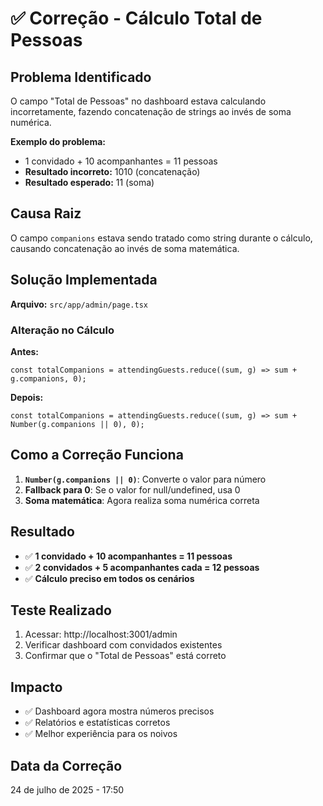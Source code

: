# ✅ Correção - Cálculo Total de Pessoas

## Problema Identificado
O campo "Total de Pessoas" no dashboard estava calculando incorretamente, fazendo concatenação de strings ao invés de soma numérica.

**Exemplo do problema:**
- 1 convidado + 10 acompanhantes = 11 pessoas
- **Resultado incorreto:** 1010 (concatenação)
- **Resultado esperado:** 11 (soma)

## Causa Raiz
O campo `companions` estava sendo tratado como string durante o cálculo, causando concatenação ao invés de soma matemática.

## Solução Implementada
**Arquivo:** `src/app/admin/page.tsx`

### Alteração no Cálculo
**Antes:**
```tsx
const totalCompanions = attendingGuests.reduce((sum, g) => sum + g.companions, 0);
```

**Depois:**
```tsx
const totalCompanions = attendingGuests.reduce((sum, g) => sum + Number(g.companions || 0), 0);
```

## Como a Correção Funciona
1. **`Number(g.companions || 0)`**: Converte o valor para número
2. **Fallback para 0**: Se o valor for null/undefined, usa 0
3. **Soma matemática**: Agora realiza soma numérica correta

## Resultado
- ✅ **1 convidado + 10 acompanhantes = 11 pessoas**
- ✅ **2 convidados + 5 acompanhantes cada = 12 pessoas**
- ✅ **Cálculo preciso em todos os cenários**

## Teste Realizado
1. Acessar: http://localhost:3001/admin
2. Verificar dashboard com convidados existentes
3. Confirmar que o "Total de Pessoas" está correto

## Impacto
- ✅ Dashboard agora mostra números precisos
- ✅ Relatórios e estatísticas corretos
- ✅ Melhor experiência para os noivos

## Data da Correção
24 de julho de 2025 - 17:50

